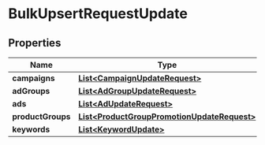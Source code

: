 

# BulkUpsertRequestUpdate

## Properties

Name | Type | Description | Notes
------------ | ------------- | ------------- | -------------
**campaigns** | [**List&lt;CampaignUpdateRequest&gt;**](CampaignUpdateRequest.md) |  |  [optional]
**adGroups** | [**List&lt;AdGroupUpdateRequest&gt;**](AdGroupUpdateRequest.md) |  |  [optional]
**ads** | [**List&lt;AdUpdateRequest&gt;**](AdUpdateRequest.md) |  |  [optional]
**productGroups** | [**List&lt;ProductGroupPromotionUpdateRequest&gt;**](ProductGroupPromotionUpdateRequest.md) |  |  [optional]
**keywords** | [**List&lt;KeywordUpdate&gt;**](KeywordUpdate.md) |  |  [optional]




